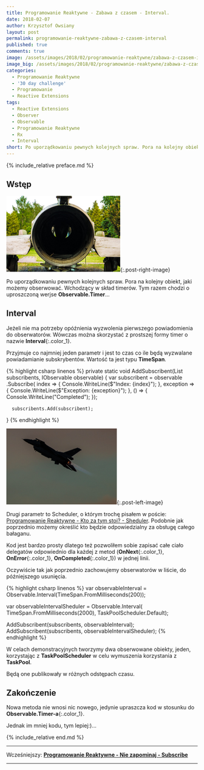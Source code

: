 ```yaml
---
title: Programowanie Reaktywne - Zabawa z czasem - Interval.
date: 2018-02-07
author: Krzysztof Owsiany
layout: post
permalink: programowanie-reaktywne-zabawa-z-czasem-interval
published: true
comments: true        
image: /assets/images/2018/02/programowanie-reaktywne/zabawa-z-czasem-interval/post.jpg
image_big: /assets/images/2018/02/programowanie-reaktywne/zabawa-z-czasem-interval/post-big.jpg
categories:
  - Programowanie Reaktywne
  - '30 day challenge'
  - Programowanie
  - Reactive Extensions
tags:
  - Reactive Extensions
  - Observer
  - Observable
  - Programowanie Reaktywne
  - Rx
  - Interval
short: Po uporządkowaniu pewnych kolejnych spraw. Pora na kolejny obiekt, jaki możemy obserwować. Wchodzący w skład timerów. Tym razem chodzi o uproszczoną werjse Observable.Timer... 
---
```

{% include_relative preface.md %}

## Wstęp
[![Reactive Extensions - Scheduler][post]][post-big]{:.post-right-image}

Po uporządkowaniu pewnych kolejnych spraw. Pora na kolejny obiekt, jaki możemy obserwować. Wchodzący w skład timerów. 
Tym razem chodzi o uproszczoną werjse **Observable.Timer**... 

## Interval
Jeżeli nie ma potrzeby opóźnienia wyzwolenia pierwszego powiadomienia do obserwatorów. Wówczas można skorzystać z prostszej formy timer o nazwie **Interval**{:.color_1}. 

Przyjmuje co najmniej jeden parametr i jest to czas co ile będą wyzwalane powiadamianie subskrybentów. Wartość ta jest typu **TimeSpan**.

{% highlight csharp linenos %}
private static void AddSubscribent(List<IDisposable> subscribents, 
  IObservable<long> observable)
{
  var subscribent = observable
    .Subscribe(
      index => { Console.WriteLine($"Index: {index}"); },
      exception => { Console.WriteLine($"Exception: {exception}"); },
      () => { Console.WriteLine("Completed"); });

      subscribents.Add(subscribent);
}
{% endhighlight %}

[![Reactive Extensions - Interval][image1]][image1-big]{:.post-left-image}

Drugi parametr to Scheduler, o którym trochę pisałem w poście: [Programowanie Reaktywne - Kto za tym stoi? - Sheduler]. Podobnie jak poprzednio możemy określić kto będzie odpowiedzialny za obsługę całego bałaganu.

Kod jest bardzo prosty dlatego też pozwoliłem sobie zapisać całe ciało delegatów odpowiednio dla każdej z metod (**OnNext**{:.color_1}, **OnError**{:.color_1}, **OnCompleted**{:.color_1}) w jednej linii.

Oczywiście tak jak poprzednio zachowujemy obserwatorów w liście, do późniejszego usunięcia.

{% highlight csharp linenos %}
var observableInterval = Observable.Interval(TimeSpan.FromMilliseconds(200));

var observableIntervalSheduler = Observable.Interval(
  TimeSpan.FromMilliseconds(2000), 
  TaskPoolScheduler.Default);

AddSubscribent(subscribents, observableInterval);
AddSubscribent(subscribents, observableIntervalSheduler);
{% endhighlight %}

W celach demonstracyjnych tworzymy dwa obserwowane obiekty, jeden, korzystając z **TaskPoolScheduler** w celu wymuszenia korzystania z **TaskPool**.

Będą one publikowały w różnych odstępach czasu.

## Zakończenie
Nowa metoda nie wnosi nic nowego, jedynie upraszcza kod w stosunku do **Observable.Timer-a**{:.color_1}.

Jednak im mniej kodu, tym lepiej:)...

{% include_relative end.md %}

------
Wcześniejszy: **[Programowanie Reaktywne - Nie zapominaj - Subscribe][previous]**

<!--Następny: **[Programowanie Reaktywne - Kto za tym stoi? - Sheduler.][next]**-->

------
[previous]: {{site.url}}/programowanie-reaktywne-nie-zapominaj-subscribe
[next]: {{site.url}}/programowanie-reaktywne-zabawa-z-czasem-interval

[Programowanie Reaktywne - Kto za tym stoi? - Sheduler]: {{site.url}}/programowanie-reaktywne-kto-za-tym-stoi-sheduler

[post]: /assets/images/2018/02/programowanie-reaktywne/zabawa-z-czasem-interval/post.jpg
[post-big]: /assets/images/2018/02/programowanie-reaktywne/zabawa-z-czasem-interval/post-big.jpg

[image1]: /assets/images/2018/02/programowanie-reaktywne/zabawa-z-czasem-interval/image1.jpg
[image1-big]: /assets/images/2018/02/programowanie-reaktywne/zabawa-z-czasem-interval/image1-big.jpg

[linq]: https://msdn.microsoft.com/en-us/library/bb308959.aspx
[ms]: http://microsoft.com
[Reactive Extensions]: https://msdn.microsoft.com/en-us/library/hh242985(v=vs.103).aspx